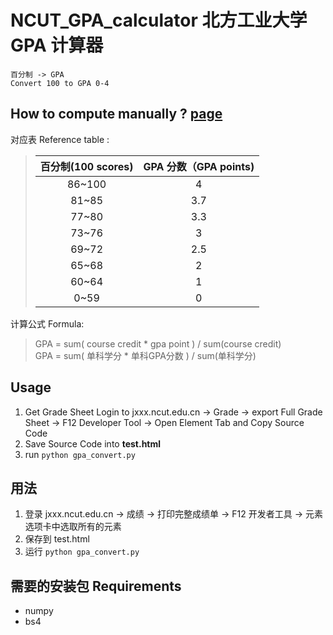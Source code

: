 # NCUT_GPA_calculator 北方工业大学 GPA 计算器
    
    百分制 -> GPA 
    Convert 100 to GPA 0-4 

## How to compute manually ? [page](http://yjsy.ncut.edu.cn/yjsy/73/20190701/094754347509949.html)
对应表 Reference table :
> |百分制(100 scores)|GPA 分数（GPA points)|
> |:-:|:-:|
> |86~100|4|
> |81~85|3.7|
>|77~80|3.3|
>|73~76|3|
>|69~72|2.5|
>|65~68|2|
>|60~64|1|
>|0~59|0|

计算公式 Formula: 
> GPA = sum( course credit * gpa point ) / sum(course credit) <br>
> GPA = sum( 单科学分 * 单科GPA分数 ) / sum(单科学分)



## Usage
1. Get Grade Sheet
 Login to jxxx.ncut.edu.cn -> Grade -> export Full Grade Sheet -> F12 Developer Tool -> Open Element Tab and Copy Source Code
2. Save Source Code into __test.html__
3. run `python gpa_convert.py`


## 用法
1. 登录 jxxx.ncut.edu.cn -> 成绩 -> 打印完整成绩单 -> F12 开发者工具 -> 元素选项卡中选取所有的元素
2. 保存到 test.html
3. 运行 `python gpa_convert.py`


## 需要的安装包 Requirements
- numpy
- bs4 
